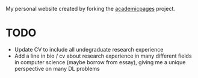 My personal website created by forking the [academicpages](https://academicpages.github.io) project. 

# TODO

- Update CV to include all undegraduate research experience
- Add a line in bio / cv about research experience in many different fields in computer science (maybe borrow from essay), giving me a unique perspective on many DL problems